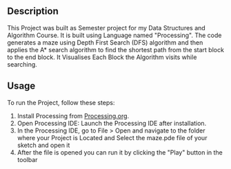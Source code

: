 ## Description
This Project was built as Semester project for my Data Structures and Algorithm Course. It is built using Language named "Processing".
The code generates a maze using Depth First Search (DFS) algorithm and then applies the A* search algorithm to find the shortest path from the start block to the end block. It Visualises Each Block the Algorithm visits while searching.
## Usage

To run the Project, follow these steps:
1. Install Processing from [Processing.org](https://processing.org/download/](https://processing.org/download)).
2. Open Processing IDE: Launch the Processing IDE after installation.
3. In the Processing IDE, go to File > Open and navigate to the folder where your Project is Located and Select the maze.pde file of your sketch and open it
4. After the file is opened you can run it by clicking the "Play" button in the toolbar
